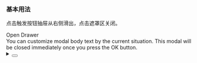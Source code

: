 ### 基本用法

点击触发按钮抽屉从右侧滑出，点击遮罩区关闭。

<div class="cell-demo vp-raw">
  <yc-button
    type="primary"
    @click="handleClick"
    >Open Drawer</yc-button
  >
  <yc-drawer
    :width="340"
    :visible="visible"
    @ok="handleOk"
    @cancel="handleCancel"
    >
    <template #title> Title </template>
    <div>
      You can customize modal body text by the current situation. This modal
      will be closed immediately once you press the OK button.
    </div>
  </yc-drawer>
</div>

<script setup>
import { ref } from 'vue';
const visible = ref(false);
const handleClick = () => {
  visible.value = true;
};
const handleOk = () => {
  visible.value = false;
};
const handleCancel = () => {
  visible.value = false;
};
</script>

<details>
<summary>
 <button class="code-btn"  >
    <icon-code />
 </button>
</summary>

```vue
<template>
  <yc-button
    type="primary"
    @click="handleClick"
    >Open Drawer</yc-button
  >
  <yc-drawer
    :width="340"
    :visible="visible"
    @ok="handleOk"
    @cancel="handleCancel">
    <template #title> Title </template>
    <div>
      You can customize modal body text by the current situation. This modal
      will be closed immediately once you press the OK button.
    </div>
  </yc-drawer>
</template>

<script setup>
import { ref } from 'vue';
const visible = ref(false);
const handleClick = () => {
  visible.value = true;
};
const handleOk = () => {
  visible.value = false;
};
const handleCancel = () => {
  visible.value = false;
};
</script>
```

</details>
